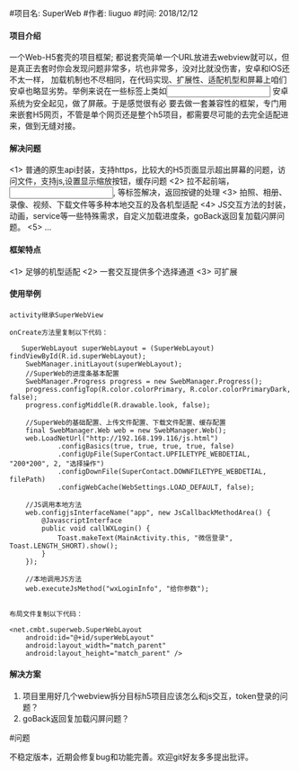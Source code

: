 
#项目名: SuperWeb
#作者: liuguo
#时间: 2018/12/12

#### 项目介绍
一个Web-H5套壳的项目框架; 都说套壳简单一个URL放进去webview就可以，但是真正去套时你会发现问题非常多，坑也非常多，没对比就没伤害，安卓和IOS还不太一样，
加载机制也不尽相同，在代码实现、扩展性、适配机型和屏幕上咱们安卓也略显劣势。举例来说在一些标签上类如<input> 安卓系统为安全起见，做了屏蔽。于是感觉很有必
要去做一套兼容性的框架，专门用来嵌套H5网页，不管是单个网页还是整个h5项目，都需要尽可能的去完全适配进来，做到无缝对接。


#### 解决问题
<1> 普通的原生api封装，支持https，比较大的H5页面显示超出屏幕的问题，访问文件，支持js,设置显示缩放按钮，缓存问题
<2> 拉不起前端<alert>，<input>, <a>等标签解决，返回按键的处理
<3> 拍照、相册、录像、视频、下载文件等多种本地交互的及各机型适配
<4> JS交互方法的封装，动画，service等一些特殊需求，自定义加载进度条，goBack返回复加载闪屏问题。
<5> ...

#### 框架特点
<1>  足够的机型适配
<2>  一套交互提供多个选择通道 
<3>  可扩展



#### 使用举例

	activity继承SuperWebView

	onCreate方法里复制以下代码：

       SuperWebLayout superWebLayout = (SuperWebLayout) findViewById(R.id.superWebLayout);
        SwebManager.initLayout(superWebLayout);
        //SuperWeb的进度条基本配置
        SwebManager.Progress progress = new SwebManager.Progress();
        progress.configTop(R.color.colorPrimary, R.color.colorPrimaryDark, false);
        progress.configMiddle(R.drawable.look, false);

        //SuperWeb的基础配置、上传文件配置、下载文件配置、缓存配置
        final SwebManager.Web web = new SwebManager.Web();
        web.LoadNetUrl("http://192.168.199.116/js.html")
                .configBasics(true, true, true, true, false)
                .configUpFile(SuperContact.UPFILETYPE_WEBDETIAL, "200*200", 2, "选择操作")
                .configDownFile(SuperContact.DOWNFILETYPE_WEBDETIAL, filePath)
                .configWebCache(WebSettings.LOAD_DEFAULT, false);

        //JS调用本地方法
        web.configjsInterfaceName("app", new JsCallbackMethodArea() {
            @JavascriptInterface
            public void callWXLogin() {
                Toast.makeText(MainActivity.this, "微信登录", Toast.LENGTH_SHORT).show();
            }
        });

        //本地调用JS方法
        web.executeJsMethod("wxLoginInfo", "给你参数");


	布局文件复制以下代码：

	<net.cmbt.superweb.SuperWebLayout
		android:id="@+id/superWebLayout"
		android:layout_width="match_parent"
		android:layout_height="match_parent" />


#### 解决方案
1. 项目里用好几个webview拆分目标h5项目应该怎么和js交互，token登录的问题？
2. goBack返回复加载闪屏问题？



#问题

不稳定版本，近期会修复bug和功能完善。欢迎git好友多多提出批评。
